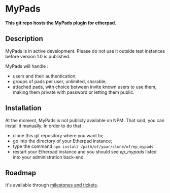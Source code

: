 MyPads
============
**This git repo hosts the MyPads plugin for etherpad**.

## Description

MyPads is in active development.
Please do not use it outside test instances before version 1.0 is published.

MyPads will handle :

* users and their authentication;
* groups of pads per user, unlimited, sharable;
* attached pads, with choice between invite known users to use them, making them private with password or letting them public.

## Installation

At the moment, MyPads is not publicly available on NPM. That said, you can install it manually. In order to do that :

* clone this git repository where you want to;
* go into the directory of your Etherpad instance;
* type the command `npm install /path/of/your/clone/of/ep_mypads`
* restart your Etherpad instance and you should see *ep_mypads* listed into your administration back-end.

## Roadmap

It's available through [milestones and tickets](https://git.framasoft.org/framasoft/ep_mypads/issues).
